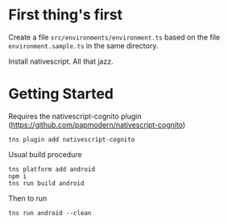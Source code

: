 # First thing's first
Create a file `src/environments/environment.ts` based on the file `environment.sample.ts` in the same directory.

Install nativescript. All that jazz.

# Getting Started
Requires the nativescript-cognito plugin (https://github.com/papmodern/nativescript-cognito)
```
tns plugin add nativescript-cognito
```


Usual build procedure
```
tns platform add android
npm i
tns run build android
```

Then to run
```
tns run android --clean
```
